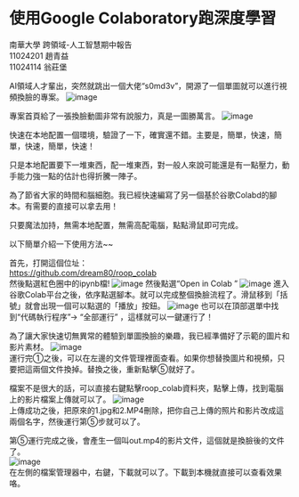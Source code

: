# 使用Google Colaboratory跑深度學習 
南華大學 跨領域-人工智慧期中報告  
11024201 趙青益  
11024114 翁莊堡 

AI領域人才輩出，突然就跳出一個大佬“s0md3v”，開源了一個單圖就可以進行視頻換臉的專案。 
![image](https://github.com/qzhao0805/Final-report/blob/main/image/1.gif) 

專案首頁給了一張換臉動圖非常有說服力，真是一圖勝萬言。 
![image](https://github.com/qzhao0805/Final-report/blob/main/image/2.gif) 

快速在本地配置一個環境，​​驗證了一下，確實還不錯。主要是，簡單，快速，簡單，快速，簡單，快速！ 

只是本地配置要下一堆東西，配一堆東西，對一般人來說可能還是有一點壓力，動手能力強一點的估計也得折騰一陣子。 

為了節省大家的時間和腦細胞。我已經快速編寫了另一個基於谷歌Colabd的腳本。有需要的直接可以拿去用！ 

只要魔法加持，無需本地配置，無需高配電腦，點點滑鼠即可完成。 

以下簡單介紹一下使用方法~~  

首先，打開這個位址：  
<https://github.com/dream80/roop_colab>  
然後點選紅色圈中的ipynb檔! 
![image](https://github.com/qzhao0805/Final-report/blob/main/image/1.jpg) 
然後點選“Open in Colab ” 
![image](https://github.com/qzhao0805/Final-report/blob/main/image/2.jpg) 
進入谷歌Colab平台之後，依序點選腳本。就可以完成整個換臉流程了。滑鼠移到「括號」就會出現一個可以點選的「播放」按鈕。 
![image](https://github.com/qzhao0805/Final-report/blob/main/image/3.jpg) 
也可以在頂部選單中找到“代碼執行程序”-> “全部運行” ，這樣就可以一鍵運行了！ 

為了讓大家快速切無異常的體驗到單圖換臉的樂趣，我已經準備好了示範的圖片和影片素材。 
![image](https://github.com/qzhao0805/Final-report/blob/main/image/4.jpg)  
運行完①之後，可以在左邊的文件管理裡面查看。如果你想替換圖片和視頻，只要把這兩個文件換掉。替換之後，重新點擊⑤就好了。 

檔案不是很大的話，可以直接右鍵點擊roop_colab資料夾，點擊上傳，找到電腦上的影片檔案上傳就可以了。 
![image](https://github.com/qzhao0805/Final-report/blob/main/image/5.jpg)  
上傳成功之後，把原來的1.jpg和2.MP4刪除，把你自己上傳的照片和影片改成這兩個名字，然後運行第⑤步就可以了。 

第⑤運行完成之後，會產生一個叫out.mp4的影片文件，這個就是換臉後的文件了。  
![image](https://github.com/qzhao0805/Final-report/blob/main/image/6.jpg)   
在左側的檔案管理器中，右鍵，下載就可以了。下載到本機就直接可以查看效果咯。 





















